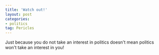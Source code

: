 ```yaml
---
title: 'Watch out!'
layout: post
categories:
- politics
tag: Pericles
---
```


Just because you do not take an interest in politics doesn't mean politics won't take an interest in you!